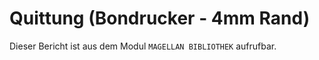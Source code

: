 ﻿# Quittung (Bondrucker - 4mm Rand)

Dieser Bericht ist aus dem Modul `MAGELLAN BIBLIOTHEK` aufrufbar.